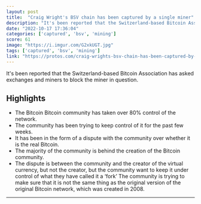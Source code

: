 ```yaml
---
layout: post
title:  "Craig Wright's BSV chain has been captured by a single miner"
description: "It's been reported that the Switzerland-based Bitcoin Association has asked exchanges and miners to block the miner in question."
date: "2022-10-17 17:36:04"
categories: ['captured', 'bsv', 'mining']
score: 61
image: "https://i.imgur.com/G2xkUGT.jpg"
tags: ['captured', 'bsv', 'mining']
link: "https://protos.com/craig-wrights-bsv-chain-has-been-captured-by-a-single-miner/"
---
```


It's been reported that the Switzerland-based Bitcoin Association has asked exchanges and miners to block the miner in question.

## Highlights

- The Bitcoin Bitcoin community has taken over 80% control of the network.
- The community has been trying to keep control of it for the past few weeks.
- It has been in the form of a dispute with the community over whether it is the real Bitcoin.
- The majority of the community is behind the creation of the Bitcoin community.
- The dispute is between the community and the creator of the virtual currency, but not the creator, but the community want to keep it under control of what they have called it a ‘fork’ The community is trying to make sure that it is not the same thing as the original version of the original Bitcoin network, which was created in 2008.

---
